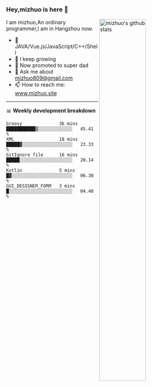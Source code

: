 ### Hey,mizhuo is here 👋

<img align="right" alt="mizhuo's github stats" width="50%" src="https://github-readme-stats.vercel.app/api?username=mizhuo&theme=tokyonight&show_icons=true">

I am mizhuo,An ordinary programmer,I am in Hangzhou now.

- 🔭 JAVA/Vue.js/JavaScript/C++/Shell
- 🌱 I keep growing
- 🤔 Now promoted to super dad
- 💬 Ask me about mizhuo809@gmail.com
- 📫 How to reach me: www.mizhuo.site

---
📊 **Weekly development breakdown**

<!--START_SECTION:waka-->

```text
Groovy              36 mins         ███████████▒░░░░░░░░░░░░░   45.41 %
XML                 18 mins         █████▓░░░░░░░░░░░░░░░░░░░   23.33 %
GitIgnore file      16 mins         █████░░░░░░░░░░░░░░░░░░░░   20.14 %
Kotlin              5 mins          █▓░░░░░░░░░░░░░░░░░░░░░░░   06.30 %
GUI_DESIGNER_FORM   3 mins          █░░░░░░░░░░░░░░░░░░░░░░░░   04.40 %
```

<!--END_SECTION:waka-->
